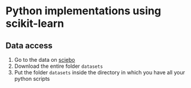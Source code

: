 # Python implementations using scikit-learn

## Data access

1. Go to the data on [sciebo](https://fz-juelich.sciebo.de/apps/files/?dir=/CRC_MLCourse&fileid=1213327911)
2. Download the entire folder `datasets`
3. Put the folder `datasets` inside the directory in which you have all your python scripts